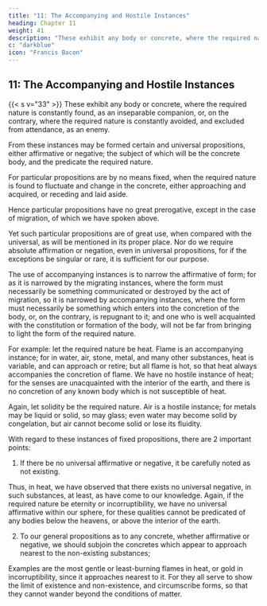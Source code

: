 ```yaml
---
title: "11: The Accompanying and Hostile Instances"
heading: Chapter 11
weight: 41
description: "These exhibit any body or concrete, where the required nature is constantly found, as an inseparable companion"
c: "darkblue"
icon: "Francis Bacon"
---
```




## 11: The Accompanying and Hostile Instances

{{< s v="33" >}} These exhibit any body or concrete, where the required nature is constantly found, as an inseparable companion, or, on the contrary, where the required nature is constantly avoided, and excluded from attendance, as an enemy.

From these instances may be formed certain and universal propositions, either affirmative or negative; the subject of which will be the concrete body, and the predicate the required nature. 

For particular propositions are by no means fixed, when the required nature is found to fluctuate and change in the concrete, either approaching and acquired, or receding and laid aside. 

Hence particular propositions have no great prerogative, except in the case of migration, of which we have spoken above. 

Yet such particular propositions are of great use, when compared with the universal, as will be mentioned in its proper place. Nor do we require absolute affirmation or negation, even in universal propositions, for if the exceptions be singular or rare, it is sufficient for our purpose.

The use of accompanying instances is to narrow the affirmative of form; for as it is narrowed by the migrating instances, where the form must necessarily be something communicated or destroyed by the act of migration, so it is narrowed by accompanying instances, where the form must necessarily be something which enters into the concretion of the body, or, on the contrary, is repugnant to it; and one who is well acquainted with the constitution or formation of the body, will not be far from bringing to light the form of the required nature.

For example: let the required nature be heat. Flame is an accompanying instance; for in water, air, stone, metal, and many other substances, heat is variable, and can approach or retire; but all flame is hot, so that heat always accompanies the concretion of flame. We have no hostile instance of heat; for the senses are unacquainted with the interior of the earth, and there is no concretion of any known body which is not susceptible of heat.

Again, let solidity be the required nature. Air is a hostile instance; for metals may be liquid or solid, so may glass; even water may become solid by congelation, but air cannot become solid or lose its fluidity.

With regard to these instances of fixed propositions, there are 2 important points:

1. If there be no universal affirmative or negative, it be carefully noted as not existing. 

Thus, in heat, we have observed that there exists no universal negative, in such substances, at least, as have come to our knowledge. Again, if the required nature be eternity or incorruptibility, we have no universal affirmative within our sphere, for these qualities cannot be predicated of any bodies below the heavens, or above the interior of the earth. 

2. To our general propositions as to any concrete, whether affirmative or negative, we should subjoin the concretes which appear to approach nearest to the non-existing substances; 

Examples are the most gentle or least-burning flames in heat, or gold in incorruptibility, since it approaches nearest to it. For they all serve to show the limit of existence and non-existence, and circumscribe forms, so that they cannot wander beyond the conditions of matter.
